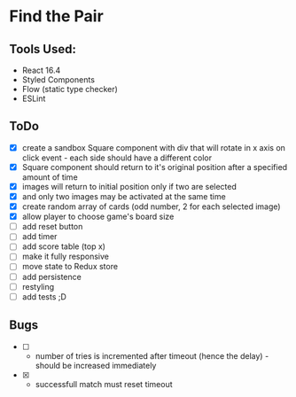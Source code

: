 # Find the Pair

## Tools Used:
  - React 16.4
  - Styled Components
  - Flow (static type checker)
  - ESLint

## ToDo

- [x] create a sandbox Square component with div that will rotate in x axis on click event - each side should have a different color
- [x] Square component should return to it's original position after a specified amount of time
- [x] images will return to initial position only if two are selected
- [x] and only two images may be activated at the same time
- [x] create random array of cards (odd number, 2 for each selected image)
- [x] allow player to choose game's board size
- [ ] add reset button
- [ ] add timer
- [ ] add score table (top x)
- [ ] make it fully responsive
- [ ] move state to Redux store
- [ ] add persistence
- [ ] restyling
- [ ] add tests ;D

## Bugs

- [ ] - number of tries is incremented after timeout (hence the delay) - should be increased immediately
- [x] - successfull match must reset timeout